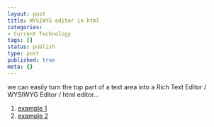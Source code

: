 ```yaml
---
layout: post
title: WYSIWYG editor in html
categories:
- Current Technology
tags: []
status: publish
type: post
published: true
meta: {}
---
```

we can easily turn the top part of a text area into a Rich Text Editor / WYSIWYG Editor / html editor...
<ol>
	<li><a href="http://www.openwebware.com/products/openwysiwyg/features.shtml">example 1</a></li>
	<li><a href="http://www.dynamicdrive.com/dynamicindex16/richtexteditor/index.htm">example 2</a></li>
</ol>
